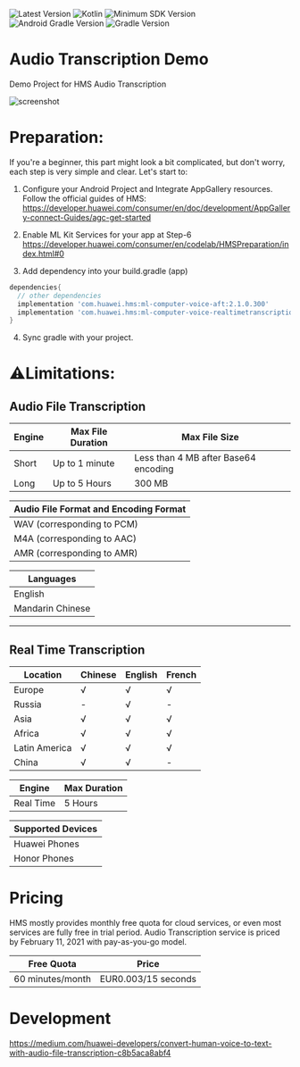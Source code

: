 ![Latest Version](https://img.shields.io/badge/latestVersion-1.0-yellow) ![Kotlin](https://img.shields.io/badge/language-kotlin-blue) ![Minimum SDK Version](https://img.shields.io/badge/minSDK-24-orange) ![Android Gradle Version](https://img.shields.io/badge/androidGradleVersion-4.1.1-green) ![Gradle Version](https://img.shields.io/badge/gradleVersion-6.5-brown)

# Audio Transcription Demo

Demo Project for HMS Audio Transcription

![screenshot](https://i.imgur.com/KZJ8uwv.jpg)


# Preparation:
If you're a beginner, this part might look a bit complicated, but don't worry, each step is very simple and clear. Let's start to:

1. Configure your Android Project and Integrate AppGallery resources. Follow the official guides of HMS: 
https://developer.huawei.com/consumer/en/doc/development/AppGallery-connect-Guides/agc-get-started

2. Enable ML Kit Services for your app at Step-6
https://developer.huawei.com/consumer/en/codelab/HMSPreparation/index.html#0

3. Add dependency into your build.gradle (app)
```gradle
dependencies{
  // other dependencies
  implementation 'com.huawei.hms:ml-computer-voice-aft:2.1.0.300'
  implementation 'com.huawei.hms:ml-computer-voice-realtimetranscription:2.1.0.300'
}
```

4. Sync gradle with your project.

# ⚠️Limitations:

## Audio File Transcription


| Engine | Max File Duration |            Max File Size             
|--------|-------------------|--------------------------------------
| Short  | Up to 1 minute    | Less than 4 MB after Base64 encoding 
| Long   | Up to 5 Hours     | 300 MB                            


| Audio File Format and Encoding Format |
|---------------------------------------|
| WAV (corresponding to PCM)            |
| M4A (corresponding to AAC)            |
| AMR (corresponding to AMR)            |


|    Languages     |
|------------------|
| English          |
| Mandarin Chinese |


---

## Real Time Transcription

| Location      | Chinese | English | French
|---------------|---------|---------|--------
| Europe        | √       | √       | √      
| Russia        | -       | √       | -      
| Asia          | √       | √       | √      
| Africa        | √       | √       | √      
| Latin America | √       | √       | √      
| China         | √       | √       | -      



| Engine    | Max Duration 
|-----------|--------------
| Real Time | 5 Hours      



| Supported Devices |
|-------------------|
| Huawei Phones     |
| Honor Phones      |


# Pricing
HMS mostly provides monthly free quota for cloud services, or even most services are fully free in trial period. Audio Transcription service is priced by February 11, 2021 with pay-as-you-go model.


|    Free Quota    |        Price        |
|------------------|---------------------|
| 60 minutes/month | EUR0.003/15 seconds |


# Development

https://medium.com/huawei-developers/convert-human-voice-to-text-with-audio-file-transcription-c8b5aca8abf4
